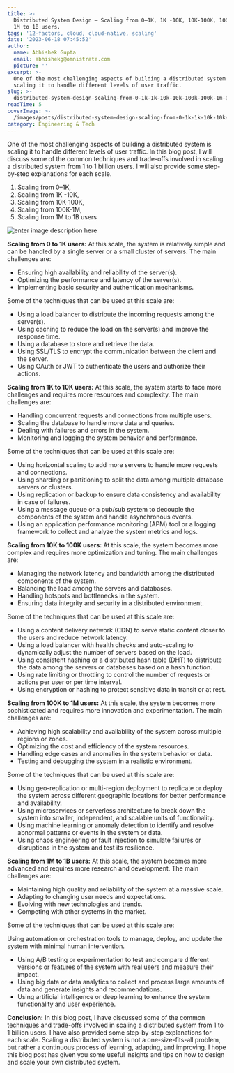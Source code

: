 ```yaml
---
title: >-
  Distributed System Design — Scaling from 0–1K, 1K -10K, 10K-100K, 100K-1M, and
  1M to 1B users.
tags: '12-factors, cloud, cloud-native, scaling'
date: '2023-06-18 07:45:52'
author:
  name: Abhishek Gupta
  email: abhishekg@omnistrate.com
  picture: ''
excerpt: >-
  One of the most challenging aspects of building a distributed system is
  scaling it to handle different levels of user traffic.
slug: >-
  distributed-system-design-scaling-from-0-1k-1k-10k-10k-100k-100k-1m-and-1m-to-1b-users
readTime: 5
coverImage: >-
  /images/posts/distributed-system-design-scaling-from-0-1k-1k-10k-10k-100k-100k-1m-and-1m-to-1b-users-1.webp
category: Engineering & Tech
---
```


One of the most challenging aspects of building a distributed system is scaling it to handle different levels of user traffic. In this blog post, I will discuss some of the common techniques and trade-offs involved in scaling a distributed system from 1 to 1 billion users. 
I will also provide some step-by-step explanations for each scale.

 1. Scaling from 0–1K,  
 2. Scaling from 1K -10K, 
 3. Scaling from 10K-100K,
 4. Scaling from 100K-1M, 
 5. Scaling from 1M to 1B users

![enter image description here][1]

**Scaling from 0 to 1K users:**
At this scale, the system is relatively simple and can be handled by a single server or a small cluster of servers. The main challenges are:

- Ensuring high availability and reliability of the server(s).
- Optimizing the performance and latency of the server(s).
- Implementing basic security and authentication mechanisms.

Some of the techniques that can be used at this scale are:

- Using a load balancer to distribute the incoming requests among the server(s).
- Using caching to reduce the load on the server(s) and improve the response time.
- Using a database to store and retrieve the data.
- Using SSL/TLS to encrypt the communication between the client and the server.
- Using OAuth or JWT to authenticate the users and authorize their actions.

**Scaling from 1K to 10K users:**
At this scale, the system starts to face more challenges and requires more resources and complexity. The main challenges are:

- Handling concurrent requests and connections from multiple users.
- Scaling the database to handle more data and queries.
- Dealing with failures and errors in the system.
- Monitoring and logging the system behavior and performance.

Some of the techniques that can be used at this scale are:

- Using horizontal scaling to add more servers to handle more requests and connections.
- Using sharding or partitioning to split the data among multiple database servers or clusters.
- Using replication or backup to ensure data consistency and availability in case of failures.
- Using a message queue or a pub/sub system to decouple the components of the system and handle asynchronous events.
- Using an application performance monitoring (APM) tool or a logging framework to collect and analyze the system metrics and logs.

**Scaling from 10K to 100K users:**
At this scale, the system becomes more complex and requires more optimization and tuning. The main challenges are:

- Managing the network latency and bandwidth among the distributed components of the system.
- Balancing the load among the servers and databases.
- Handling hotspots and bottlenecks in the system.
- Ensuring data integrity and security in a distributed environment.

Some of the techniques that can be used at this scale are:

- Using a content delivery network (CDN) to serve static content closer to the users and reduce network latency.
- Using a load balancer with health checks and auto-scaling to dynamically adjust the number of servers based on the load.
- Using consistent hashing or a distributed hash table (DHT) to distribute the data among the servers or databases based on a hash function.
- Using rate limiting or throttling to control the number of requests or actions per user or per time interval.
- Using encryption or hashing to protect sensitive data in transit or at rest.

**Scaling from 100K to 1M users:**
At this scale, the system becomes more sophisticated and requires more innovation and experimentation. The main challenges are:

- Achieving high scalability and availability of the system across multiple regions or zones.
- Optimizing the cost and efficiency of the system resources.
- Handling edge cases and anomalies in the system behavior or data.
- Testing and debugging the system in a realistic environment.

Some of the techniques that can be used at this scale are:

- Using geo-replication or multi-region deployment to replicate or deploy the system across different geographic locations for better performance and availability.
- Using microservices or serverless architecture to break down the system into smaller, independent, and scalable units of functionality.
- Using machine learning or anomaly detection to identify and resolve abnormal patterns or events in the system or data.
- Using chaos engineering or fault injection to simulate failures or disruptions in the system and test its resilience.

**Scaling from 1M to 1B users:**
At this scale, the system becomes more advanced and requires more research and development. The main challenges are:

- Maintaining high quality and reliability of the system at a massive scale.
- Adapting to changing user needs and expectations.
- Evolving with new technologies and trends.
- Competing with other systems in the market.

Some of the techniques that can be used at this scale are:

Using automation or orchestration tools to manage, deploy, and update the system with minimal human intervention.
- Using A/B testing or experimentation to test and compare different versions or features of the system with real users and measure their impact.
- Using big data or data analytics to collect and process large amounts of data and generate insights and recommendations.
- Using artificial intelligence or deep learning to enhance the system functionality and user experience.

**Conclusion:**
In this blog post, I have discussed some of the common techniques and trade-offs involved in scaling a distributed system from 1 to 1 billion users. I have also provided some step-by-step explanations for each scale. Scaling a distributed system is not a one-size-fits-all problem, but rather a continuous process of learning, adapting, and improving. I hope this blog post has given you some useful insights and tips on how to design and scale your own distributed system.

  [1]: /images/posts/distributed-system-design-scaling-from-0-1k-1k-10k-10k-100k-100k-1m-and-1m-to-1b-users-1.webp

